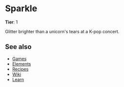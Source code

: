 # Sparkle

**Tier**: 1

Glitter brighter than a unicorn's tears at a K-pop concert.

## See also

* [Games](/wiki/games)
* [Elements](/wiki/elements)
* [Recipes](/wiki/recipes)
* [Wiki](/wiki/index)
* [Learn](/learn/index)